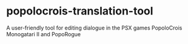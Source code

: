 # popolocrois-translation-tool
A user-friendly tool for editing dialogue in the PSX games PopoloCrois Monogatari II and PopoRogue
